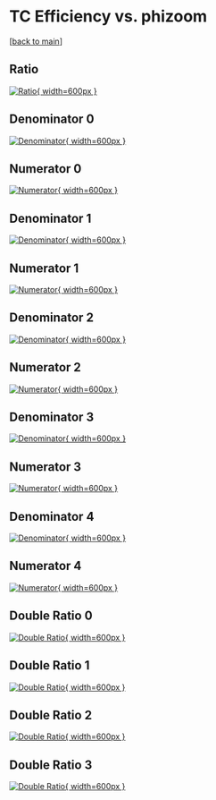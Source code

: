 # TC Efficiency vs. phizoom

[[back to main](./)]



## Ratio

[![Ratio](../mtv/var/TC_xtr_321_0_eff_phizoom.png){ width=600px }](../mtv/var/TC_xtr_321_0_eff_phizoom.pdf)

## Denominator 0

[![Denominator](../mtv/den/TC_xtr_321_0_eff_phizoom_den0.png){ width=600px }](../mtv/den/TC_xtr_321_0_eff_phizoom_den0.pdf)

## Numerator 0

[![Numerator](../mtv/num/TC_xtr_321_0_eff_phizoom_num0.png){ width=600px }](../mtv/num/TC_xtr_321_0_eff_phizoom_num0.pdf)

## Denominator 1

[![Denominator](../mtv/den/TC_xtr_321_0_eff_phizoom_den1.png){ width=600px }](../mtv/den/TC_xtr_321_0_eff_phizoom_den1.pdf)

## Numerator 1

[![Numerator](../mtv/num/TC_xtr_321_0_eff_phizoom_num1.png){ width=600px }](../mtv/num/TC_xtr_321_0_eff_phizoom_num1.pdf)

## Denominator 2

[![Denominator](../mtv/den/TC_xtr_321_0_eff_phizoom_den2.png){ width=600px }](../mtv/den/TC_xtr_321_0_eff_phizoom_den2.pdf)

## Numerator 2

[![Numerator](../mtv/num/TC_xtr_321_0_eff_phizoom_num2.png){ width=600px }](../mtv/num/TC_xtr_321_0_eff_phizoom_num2.pdf)

## Denominator 3

[![Denominator](../mtv/den/TC_xtr_321_0_eff_phizoom_den3.png){ width=600px }](../mtv/den/TC_xtr_321_0_eff_phizoom_den3.pdf)

## Numerator 3

[![Numerator](../mtv/num/TC_xtr_321_0_eff_phizoom_num3.png){ width=600px }](../mtv/num/TC_xtr_321_0_eff_phizoom_num3.pdf)

## Denominator 4

[![Denominator](../mtv/den/TC_xtr_321_0_eff_phizoom_den4.png){ width=600px }](../mtv/den/TC_xtr_321_0_eff_phizoom_den4.pdf)

## Numerator 4

[![Numerator](../mtv/num/TC_xtr_321_0_eff_phizoom_num4.png){ width=600px }](../mtv/num/TC_xtr_321_0_eff_phizoom_num4.pdf)

## Double Ratio 0

[![Double Ratio](../mtv/ratio/TC_xtr_321_0_eff_phizoom_ratio0.png){ width=600px }](../mtv/ratio/TC_xtr_321_0_eff_phizoom_ratio0.pdf)

## Double Ratio 1

[![Double Ratio](../mtv/ratio/TC_xtr_321_0_eff_phizoom_ratio1.png){ width=600px }](../mtv/ratio/TC_xtr_321_0_eff_phizoom_ratio1.pdf)

## Double Ratio 2

[![Double Ratio](../mtv/ratio/TC_xtr_321_0_eff_phizoom_ratio2.png){ width=600px }](../mtv/ratio/TC_xtr_321_0_eff_phizoom_ratio2.pdf)

## Double Ratio 3

[![Double Ratio](../mtv/ratio/TC_xtr_321_0_eff_phizoom_ratio3.png){ width=600px }](../mtv/ratio/TC_xtr_321_0_eff_phizoom_ratio3.pdf)

